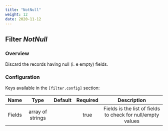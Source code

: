 ```yaml
---
title: "NotNull"
weight: 12
date: 2020-11-12
---
```

## Filter *NotNull*

### Overview
Discard the records having null (i.
e empty) fields.



### Configuration

Keys available in the `[filter.config]` section:

|Name|Type|Default|Required|Description|
|:--:|:--:|:-----:|:------:|:---------:|
| Fields| array of strings| | true| Fields is the list of fields to check for null/empty values|

